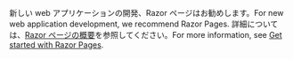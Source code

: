 <span data-ttu-id="57584-101">新しい web アプリケーションの開発、Razor ページはお勧めします。</span><span class="sxs-lookup"><span data-stu-id="57584-101">For new web application development, we recommend Razor Pages.</span></span> <span data-ttu-id="57584-102">詳細については、[Razor ページの概要](/aspnet/core/tutorials/razor-pages/razor-pages-start)を参照してください。</span><span class="sxs-lookup"><span data-stu-id="57584-102">For more information, see [Get started with Razor Pages](/aspnet/core/tutorials/razor-pages/razor-pages-start).</span></span>